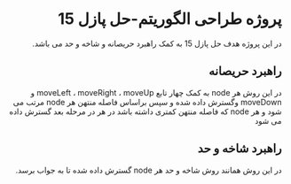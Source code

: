 <div dir="rtl">

# پروژه طراحی الگوریتم-حل پازل 15
در این پروژه هدف حل پازل 15 به کمک راهبرد حریصانه و شاخه و حد می باشد.
## راهبرد حریصانه
در این روش هر node به کمک چهار تابع moveLeft ، moveRight ، moveUp و moveDown  وگسترش داده شده و سپس براساس فاصله منتهن هر node مرتب می شود و هر node که فاصله منتهن کمتری داشته باشد در هر در مرحله بعد گسترش داده می شود
## راهبرد شاخه و حد
در این روش همانند روش شاخه و حد هر node گسترش داده شده تا به جواب برسد.
